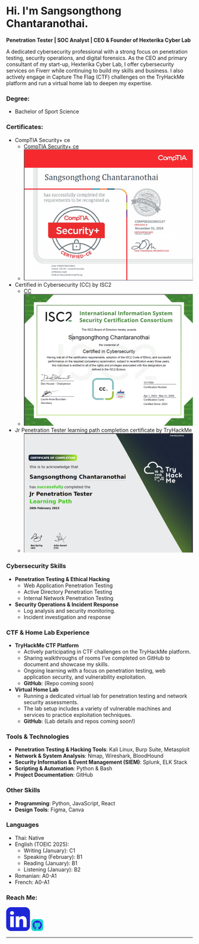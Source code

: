 # Hi. I'm Sangsongthong Chantaranothai.

**Penetration Tester | SOC Analyst | CEO & Founder of Hexterika Cyber Lab**

A dedicated cybersecurity professional with a strong focus on penetration testing, security operations, and digital forensics. As the CEO and primary consultant of my start-up, Hexterika Cyber Lab, I offer cybersecurity services on Fiverr while continuing to build my skills and business. I also actively engage in Capture The Flag (CTF) challenges on the TryHackMe platform and run a virtual home lab to deepen my expertise.

### Degree:

- Bachelor of Sport Science

### Certificates:

- CompTIA Security+ ce 
    - [CompTIA Security+ ce](https://www.credly.com/badges/b856b0d7-bb20-466c-8981-b7744f8bb64f/public_url)
    - ![CompTIA Security+ ce](Images/SangsongthongCompTIASecurityPlusCertPic.png)
- Certified in Cybersecurity (CC) by ISC2
    - [CC](https://www.credly.com/badges/2219a41c-2094-41a5-a530-28cf093c2c29/public_url)
    - ![CC](Images/SangsongthongCC-Cert-Pic.png)
- Jr Penetration Tester learning path completion certificate by TryHackMe
    - ![Jr Penetration Tester learning path completion certificate by TryHackMe](Images/THM-Jr-Pentest-LearningPath-CertOfCompletion.png)

### Cybersecurity Skills

- **Penetration Testing & Ethical Hacking**
    - Web Application Penetration Testing
    - Active Directory Penetration Testing
    - Internal Network Penetration Testing
- **Security Operations & Incident Response**
    - Log analysis and security monitoring.
    - Incident investigation and response

### CTF & Home Lab Experience

- **TryHackMe CTF Platform**
    - Actively participating in CTF challenges on the TryHackMe platform.
    - Sharing walkthroughs of rooms I’ve completed on GitHub to document and showcase my skills.
    - Ongoing learning with a focus on penetration testing, web application security, and vulnerability exploitation.
    - **GitHub**: (Repo coming soon)
- **Virtual Home Lab**
    - Running a dedicated virtual lab for penetration testing and network security assessments.
    - The lab setup includes a variety of vulnerable machines and services to practice exploitation techniques.
    - **GitHub**: (Lab details and repos coming soon!)

### Tools & Technologies

- **Penetration Testing & Hacking Tools**: Kali Linux, Burp Suite, Metasploit
- **Network & System Analysis**: Nmap, Wireshark, BloodHound
- **Security Information & Event Management (SIEM)**: Splunk, ELK Stack
- **Scripting & Automation**: Python & Bash
- **Project Documentation**: GitHub

### Other Skills

- **Programming**: Python, JavaScript, React
- **Design Tools**: Figma, Canva

### Languages

- Thai: Native
- English (TOEIC 2025):
    - Writing (January): C1
    - Speaking (February): B1
    - Reading (January): B1
    - Listening (January): B2
- Romanian: A0-A1
- French: A0-A1

### Reach Me:

[![LinkedIn](Images/brandico--linkedin-rect.png)](https://www.linkedin.com/in/sangsongthong-chantaranothai-0531ab179/)
[![GitHub](Images/skill-icons--github-light.png)](https://github.com/sangsongthong-hexterika)

---